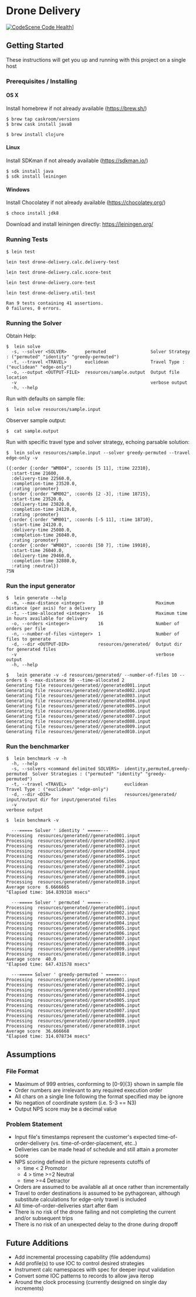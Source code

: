 # Drone Delivery

[![CodeScene Code Health](https://codescene.io/projects/17906/status-badges/code-health)](https://codescene.io/projects/17906)]

## Getting Started

These instructions will get you up and running with this project on a single host

### Prerequisites / Installing

#### OS X 

Install homebrew if not already available (https://brew.sh/)

```
$ brew tap caskroom/versions
$ brew cask install java8

$ brew install clojure
```


#### Linux

Install SDKman if not already available (https://sdkman.io/)

```
$ sdk install java
$ sdk install leiningen
```


#### Windows

Install Chocolatey if not already available (https://chocolatey.org/)

```
$ choco install jdk8

```

Download and install leiningen directly: https://leiningen.org/


### Running Tests

```
$ lein test

lein test drone-delivery.calc.delivery-test

lein test drone-delivery.calc.score-test

lein test drone-delivery.core-test

lein test drone-delivery.util-test

Ran 9 tests containing 41 assertions.
0 failures, 0 errors.
```

### Running the Solver

Obtain Help:
```
$  lein solve
  -s, --solver <SOLVER>       permuted                 Solver Strategy : ("permuted" "identity" "greedy-permuted")
  -t, --travel <TRAVEL>       euclidean                Travel Type : ("euclidean" "edge-only")
  -o, --output <OUTPUT-FILE>  resources/sample.output  Output file location
  -v                                                   verbose output
  -h, --help
 ```


Run with defaults on sample file:
```
$  lein solve resources/sample.input
```

Observer sample output:
```
$  cat sample.output
```

Run with specific travel type and solver strategy, echoing parsable solution:
```
$  lein solve resources/sample.input --solver greedy-permuted --travel edge-only -v

({:order {:order "WM004", :coords [5 11], :time 22310},
  :start-time 21600,
  :delivery-time 22560.0,
  :completion-time 23520.0,
  :rating :promoter}
 {:order {:order "WM002", :coords [2 -3], :time 18715},
  :start-time 23520.0,
  :delivery-time 23820.0,
  :completion-time 24120.0,
  :rating :promoter}
 {:order {:order "WM001", :coords [-5 11], :time 18710},
  :start-time 24120.0,
  :delivery-time 25080.0,
  :completion-time 26040.0,
  :rating :promoter}
 {:order {:order "WM003", :coords [50 7], :time 19910},
  :start-time 26040.0,
  :delivery-time 29460.0,
  :completion-time 32880.0,
  :rating :neutral})
75N
```

### Run the input generator
```
$  lein generate --help
  -m, --max-distance <integer>     10                    Maximum distance (per axis) for a delivery
  -t, --time-allocated <integer>   16                    Maximum time in hours available for delivery
  -o, --orders <integer>           16                    Number of orders per file
  -n, --number-of-files <integer>  1                     Number of files to generate
  -d, --dir <OUTPUT-DIR>           resources/generated/  Output dir for generated files
  -v                                                     verbose output
  -h, --help 
```

```
$   lein generate -v -d resources/generated/ --number-of-files 10 --orders 6 --max-distance 50 --time-allocated 2
Generating file resources/generated//generated001.input
Generating file resources/generated//generated002.input
Generating file resources/generated//generated003.input
Generating file resources/generated//generated004.input
Generating file resources/generated//generated005.input
Generating file resources/generated//generated006.input
Generating file resources/generated//generated007.input
Generating file resources/generated//generated008.input
Generating file resources/generated//generated009.input
Generating file resources/generated//generated010.input
```

### Run the benchmarker
```
$  lein benchmark -v -h
  -h, --help
  -s, --solvers <command delimited SOLVERS>  identity,permuted,greedy-permuted  Solver Strategies : ("permuted" "identity" "greedy-permuted")
  -t, --travel <TRAVEL>                      euclidean                          Travel Type : ("euclidean" "edge-only")
  -d, --dir <DIR>                            resources/generated/               input/output dir for input/generated files
  -v                                                                            verbose output
```


```
$  lein benchmark -v

  ---===== Solver ' identity ' =====---
Processing  resources/generated//generated001.input
Processing  resources/generated//generated002.input
Processing  resources/generated//generated003.input
Processing  resources/generated//generated004.input
Processing  resources/generated//generated005.input
Processing  resources/generated//generated006.input
Processing  resources/generated//generated007.input
Processing  resources/generated//generated008.input
Processing  resources/generated//generated009.input
Processing  resources/generated//generated010.input
Average score  6.6666665
"Elapsed time: 164.839318 msecs"

  ---===== Solver ' permuted ' =====---
Processing  resources/generated//generated001.input
Processing  resources/generated//generated002.input
Processing  resources/generated//generated003.input
Processing  resources/generated//generated004.input
Processing  resources/generated//generated005.input
Processing  resources/generated//generated006.input
Processing  resources/generated//generated007.input
Processing  resources/generated//generated008.input
Processing  resources/generated//generated009.input
Processing  resources/generated//generated010.input
Average score  40.0
"Elapsed time: 647.431578 msecs"

  ---===== Solver ' greedy-permuted ' =====---
Processing  resources/generated//generated001.input
Processing  resources/generated//generated002.input
Processing  resources/generated//generated003.input
Processing  resources/generated//generated004.input
Processing  resources/generated//generated005.input
Processing  resources/generated//generated006.input
Processing  resources/generated//generated007.input
Processing  resources/generated//generated008.input
Processing  resources/generated//generated009.input
Processing  resources/generated//generated010.input
Average score  36.666668
"Elapsed time: 314.078734 msecs"
```



## Assumptions 

### File Format
* Maximum of 999 entries, conforming to [0-9]{3} shown in sample file
* Order numbers are irrelevant to any required execution order
* All chars on a single line following the format specified may be ignore
* No negation of coordinate system (i.e. S-3 == N3)
* Output NPS score may be a decimal value

### Problem Statement

* Input file's timestamps represent the customer's expected time-of-order-delivery (vs. time-of-order-placement, etc..)
* Deliveries can be made head of schedule and still attain a promoter score
* NPS scoring defined in the picture represents cutoffs of
  * time < 2 Promotor
  * 4 > time >=2 Neutral
  * time >=4 Detractor
* Orders are assumed to be available all at once rather than incrementally
* Travel to order destinations is assumed to be pythagorean, although substitute calculations for edge-only travel is included
* All time-of-order-deliveries start after 6am
* There is no risk of the drone failing and not completing the current and/or subsequent trips
* There is no risk of an unexpected delay to the drone during dropoff


## Future Additions
* Add incremental processing capability (file addendums)
* Add profile(s) to use IOC to control desired strategies
* Instrument calc namespaces with spec for deeper input validation
* Convert some IOC patterns to records to allow java iterop
* Around the clock processing (currently designed on single day increments)

